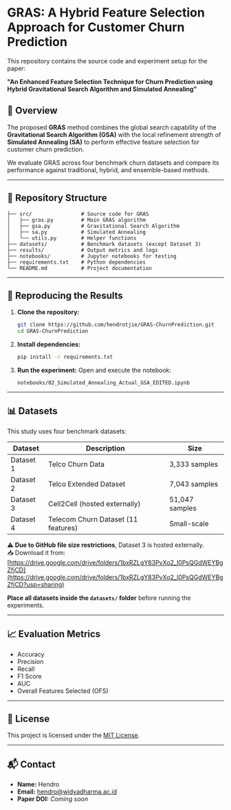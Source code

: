 # GRAS: A Hybrid Feature Selection Approach for Customer Churn Prediction

This repository contains the source code and experiment setup for the paper:

**"An Enhanced Feature Selection Technique for Churn Prediction using Hybrid Gravitational Search Algorithm and Simulated Annealing"**

## 🧠 Overview

The proposed **GRAS** method combines the global search capability of the **Gravitational Search Algorithm (GSA)** with the local refinement strength of **Simulated Annealing (SA)** to perform effective feature selection for customer churn prediction.

We evaluate GRAS across four benchmark churn datasets and compare its performance against traditional, hybrid, and ensemble-based methods.

---

## 📂 Repository Structure

```
├── src/                # Source code for GRAS
│   ├── gras.py         # Main GRAS algorithm
│   ├── gsa.py          # Gravitational Search Algorithm
│   ├── sa.py           # Simulated Annealing
│   └── utils.py        # Helper functions
├── datasets/           # Benchmark datasets (except Dataset 3)
├── results/            # Output metrics and logs
├── notebooks/          # Jupyter notebooks for testing
├── requirements.txt    # Python dependencies
└── README.md           # Project documentation
```

---

## 🧪 Reproducing the Results

1. **Clone the repository:**
   ```bash
   git clone https://github.com/hendrotjie/GRAS-ChurnPrediction.git
   cd GRAS-ChurnPrediction
   ```

2. **Install dependencies:**
   ```bash
   pip install -r requirements.txt
   ```

3. **Run the experiment:**
   Open and execute the notebook:

   ```
   notebooks/02_Simulated_Annealing_Actual_GSA_EDITED.ipynb
   ```

---

## 📊 Datasets

This study uses four benchmark datasets:

| Dataset | Description                      | Size     |
|---------|----------------------------------|----------|
| Dataset 1 | Telco Churn Data                 | 3,333 samples |
| Dataset 2 | Telco Extended Dataset           | 7,043 samples |
| Dataset 3 | Cell2Cell (hosted externally)    | 51,047 samples |
| Dataset 4 | Telecom Churn Dataset (11 features) | Small-scale |

⚠️ **Due to GitHub file size restrictions**, Dataset 3 is hosted externally.  
📥 Download it from:  
[https://drive.google.com/drive/folders/1bxRZLgY83PvXo2_l0PsQGdWEYBgZfjCD](https://drive.google.com/drive/folders/1bxRZLgY83PvXo2_l0PsQGdWEYBgZfjCD?usp=sharing)

**Place all datasets inside the `datasets/` folder** before running the experiments.

---

## 📈 Evaluation Metrics

- Accuracy
- Precision
- Recall
- F1 Score
- AUC
- Overall Features Selected (OFS)

---

## 📜 License

This project is licensed under the [MIT License](LICENSE).

---

## 📬 Contact

- **Name:** Hendro
- **Email:** hendro@widyadharma.ac.id  
- **Paper DOI:** _Coming soon_
